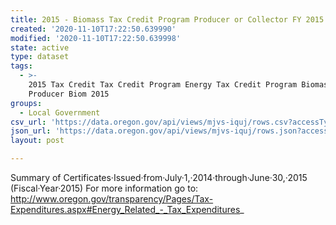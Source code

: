 ```yaml
---
title: 2015 - Biomass Tax Credit Program Producer or Collector FY 2015
created: '2020-11-10T17:22:50.639990'
modified: '2020-11-10T17:22:50.639998'
state: active
type: dataset
tags:
  - >-
    2015 Tax Credit Tax Credit Program Energy Tax Credit Program Biomass Biomass
    Producer Biom 2015
groups:
  - Local Government
csv_url: 'https://data.oregon.gov/api/views/mjvs-iquj/rows.csv?accessType=DOWNLOAD'
json_url: 'https://data.oregon.gov/api/views/mjvs-iquj/rows.json?accessType=DOWNLOAD'
layout: post

---
```

Summary of Certificates·Issued·from·July·1,·2014·through·June·30,·2015 (Fiscal·Year·2015) For more information go to: http://www.oregon.gov/transparency/Pages/Tax-Expenditures.aspx#Energy_Related_-_Tax_Expenditures_
